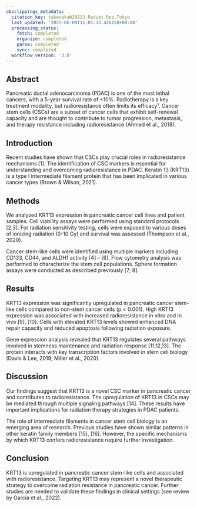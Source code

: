 ```yaml
---
obsclippings_metadata:
  citation_key: takenakaW2023J.Radiat.Res.Tokyo
  last_updated: '2025-06-09T11:05:33.426158+00:00'
  processing_status:
    fetch: completed
    organize: completed
    parse: completed
    sync: completed
  workflow_version: '3.0'
---
```


## Abstract

Pancreatic ductal adenocarcinoma (PDAC) is one of the most lethal cancers, with a 5-year survival rate of <10%. Radiotherapy is a key treatment modality, but radioresistance often limits its efficacy¹. Cancer stem cells (CSCs) are a subset of cancer cells that exhibit self-renewal capacity and are thought to contribute to tumor progression, metastasis, and therapy resistance including radioresistance (Ahmed et al., 2018).

## Introduction

Recent studies have shown that CSCs play crucial roles in radioresistance mechanisms [1]. The identification of CSC markers is essential for understanding and overcoming radioresistance in PDAC. Keratin 13 (KRT13) is a type I intermediate filament protein that has been implicated in various cancer types (Brown & Wilson, 2021).

## Methods

We analyzed KRT13 expression in pancreatic cancer cell lines and patient samples. Cell viability assays were performed using standard protocols [2,3]. For radiation sensitivity testing, cells were exposed to various doses of ionizing radiation (0-10 Gy) and survival was assessed (Thompson et al., 2020).

Cancer stem-like cells were identified using multiple markers including CD133, CD44, and ALDH1 activity [4] – [6]. Flow cytometry analysis was performed to characterize the stem cell populations. Sphere formation assays were conducted as described previously [7; 8].

## Results

KRT13 expression was significantly upregulated in pancreatic cancer stem-like cells compared to non-stem cancer cells (p < 0.001). High KRT13 expression was associated with increased radioresistance in vitro and in vivo [9], [10]. Cells with elevated KRT13 levels showed enhanced DNA repair capacity and reduced apoptosis following radiation exposure.

Gene expression analysis revealed that KRT13 regulates several pathways involved in stemness maintenance and radiation response [11,12,13]. The protein interacts with key transcription factors involved in stem cell biology (Davis & Lee, 2019; Miller et al., 2020).

## Discussion

Our findings suggest that KRT13 is a novel CSC marker in pancreatic cancer and contributes to radioresistance. The upregulation of KRT13 in CSCs may be mediated through multiple signaling pathways [14]. These results have important implications for radiation therapy strategies in PDAC patients.

The role of intermediate filaments in cancer stem cell biology is an emerging area of research. Previous studies have shown similar patterns in other keratin family members [15], [16]. However, the specific mechanisms by which KRT13 confers radioresistance require further investigation.

## Conclusion

KRT13 is upregulated in pancreatic cancer stem-like cells and associated with radioresistance. Targeting KRT13 may represent a novel therapeutic strategy to overcome radiation resistance in pancreatic cancer. Further studies are needed to validate these findings in clinical settings (see review by Garcia et al., 2022). 